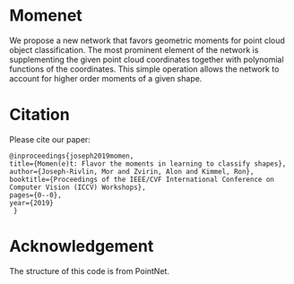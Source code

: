 # Momenet

We propose a new network that favors geometric moments for point cloud object classification. 
The most prominent element of the network is supplementing the given point cloud coordinates  together with polynomial functions of the coordinates.
This simple operation allows the network to account for higher order moments of a given shape. 

# Citation
Please cite our paper:  

	@inproceedings{joseph2019momen,
    title={Momen(e)t: Flavor the moments in learning to classify shapes},
    author={Joseph-Rivlin, Mor and Zvirin, Alon and Kimmel, Ron},
    booktitle={Proceedings of the IEEE/CVF International Conference on Computer Vision (ICCV) Workshops},
    pages={0--0},
    year={2019}
     }

# Acknowledgement
The structure of this code is from PointNet.
